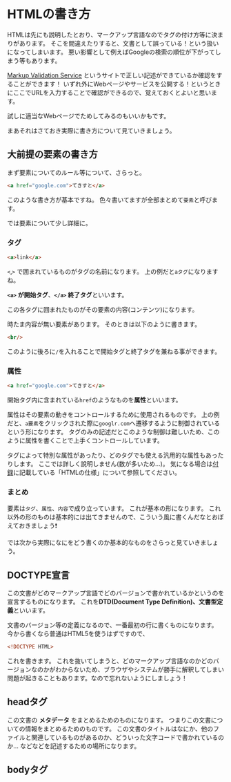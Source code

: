# HTMLの書き方

HTMLは先にも説明したとおり、マークアップ言語なのでタグの付け方等に決まりがあります。
そこを間違えたりすると、文書として誤っている！という扱いになってしまいます。
悪い影響として例えばGoogleの検索の順位が下がってしまう等もあります。

[Markup Validation Service](https://validator.w3.org/) というサイトで正しい記述ができているか確認をすることができます！
いずれ外にWebページやサービスを公開する！というときにここでURLを入力することで確認ができるので、覚えておくとよいと思います。

試しに適当なWebページでためしてみるのもいいかもです。

まあそれはさておき実際に書き方について見ていきましょう。

## 大前提の要素の書き方

まず要素についてのルール等について、さらっと。

```html
<a href="google.com">てきすと</a>
```

このような書き方が基本ですね。
色々書いてますが全部まとめて`要素`と呼びます。

では要素について少し詳細に。


### タグ

```html
<a>link</a>
```

`<`,`>` で囲まれているものがタグの名前になります。
上の例だと`aタグ`になりますね。

**`<a>` が開始タグ**、**`</a>` 終了タグ**といいます。

この各タグに囲まれたものがその要素の内容(コンテンツ)になります。

時たま内容が無い要素があります。
そのときは以下のように書きます。

```html
<br/>
```

このように後ろに`/`を入れることで開始タグと終了タグを兼ねる事ができます。

### 属性

```html
<a href="google.com">てきすと</a>
```

開始タグ内に含まれている`href`のようなものを**属性**といいます。

属性はその要素の動きをコントロールするために使用されるものです。
上の例だと、`a要素`をクリックされた際に`googlr.com`へ遷移するように制御されているという形になります。
タグのみの記述だとこのような制御は難しいため、このように属性を書くことで上手くコントロールしています。

タグによって特別な属性があったり、どのタグでも使える汎用的な属性もあったりします。
ここでは詳しく說明しません(数が多いため…)。
気になる場合は[付録](./appendix.md)に記載している「HTMLの仕様」について参照してください。

### まとめ

要素は`タグ`、`属性`、`内容`で成り立っています。
これが基本の形になります。
これ以外の形のものは基本的には出てきませんので、こういう風に書くんだなとおぼえておきましょう❗

では次から実際になにをどう書くのか基本的なものをさらっと見ていきましょう。

## DOCTYPE宣言
この文書がどのマークアップ言語でどのバージョンで書かれているかというのを宣言するものになります。
これを**DTD(Document Type Definition)、文書型定義**といいます。

文書のバージョン等の定義になるので、一番最初の行に書くものになります。
今から書くなら普通はHTML5を使うはずですので、

```html
<!DOCTYPE HTML>
```

これを書きます。
これを抜いてしまうと、どのマークアップ言語なのかどのバージョンなのかがわからないため、ブラウザやシステムが勝手に解釈してしまい問題が起きることもあります。なので忘れないようにしましょう！

## headタグ
この文書の **メタデータ** をまとめるためのものになります。
つまりこの文書についての情報をまとめるためのものです。
この文書のタイトルはなにか、他のファイルと関連しているものがあるのか、どういった文字コードで書かれているのか…
などなどを記述するための場所になります。

## bodyタグ
